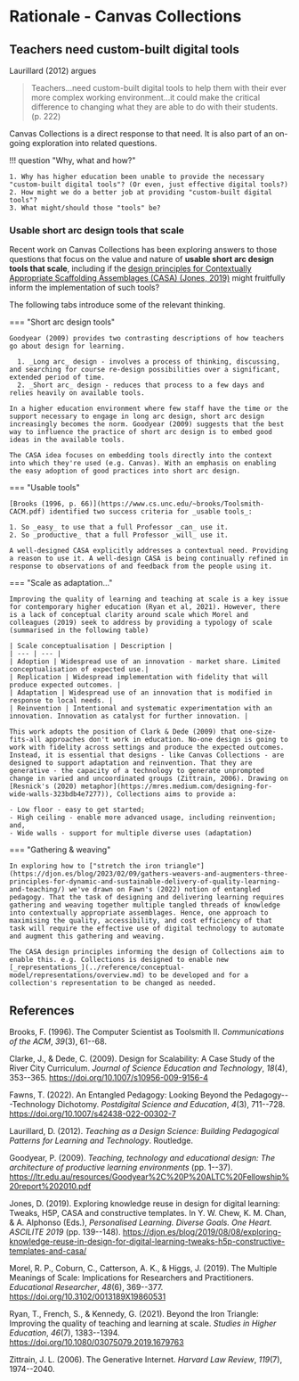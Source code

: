 # Rationale - Canvas Collections

## Teachers need custom-built digital tools

Laurillard (2012) argues 

> Teachers...need custom-built digital tools to help them with their ever more complex working environment...it could make the critical difference to changing what they are able to do with their students. (p. 222)

Canvas Collections is a direct response to that need. It is also part of an on-going exploration into related questions.

!!! question "Why, what and how?"

	1. Why has higher education been unable to provide the necessary "custom-built digital tools"? (Or even, just effective digital tools?) 
	2. How might we do a better job at providing "custom-built digital tools"?
	3. What might/should those "tools" be?

### Usable short arc design tools that scale

Recent work on Canvas Collections has been exploring answers to those questions that focus on the value and nature of **usable short arc design tools that scale**, including if the [design principles for Contextually Appropriate Scaffolding Assemblages (CASA) (Jones, 2019)](https://djon.es/blog/2019/08/08/exploring-knowledge-reuse-in-design-for-digital-learning-tweaks-h5p-constructive-templates-and-casa/#initial-design-principles-adr-stage-4) might fruitfully inform the implementation of such tools?

The following tabs introduce some of the relevant thinking.

=== "Short arc design tools"

	Goodyear (2009) provides two contrasting descriptions of how teachers go about design for learning. 

      1. _Long arc_ design - involves a process of thinking, discussing, and searching for course re-design possibilities over a significant, extended period of time. 
      2. _Short arc_ design - reduces that process to a few days and relies heavily on available tools.  
	
	In a higher education environment where few staff have the time or the support necessary to engage in long arc design, short arc design increasingly becomes the norm. Goodyear (2009) suggests that the best way to influence the practice of short arc design is to embed good ideas in the available tools.

	The CASA idea focuses on embedding tools directly into the context into which they're used (e.g. Canvas). With an emphasis on enabling the easy adoption of good practices into short arc design.

=== "Usable tools"

	[Brooks (1996, p. 66)](https://www.cs.unc.edu/~brooks/Toolsmith-CACM.pdf) identified two success criteria for _usable tools_:

	1. So _easy_ to use that a full Professor _can_ use it.
	2. So _productive_ that a full Professor _will_ use it.

	A well-designed CASA explicitly addresses a contextual need. Providing a reason to use it. A well-design CASA is being continually refined in response to observations of and feedback from the people using it.

=== "Scale as adaptation..."

	Improving the quality of learning and teaching at scale is a key issue for contemporary higher education (Ryan et al, 2021). However, there is a lack of conceptual clarity around scale which Morel and colleagues (2019) seek to address by providing a typology of scale (summarised in the following table)

	| Scale conceptualisation | Description |
	| --- | --- |
	| Adoption | Widespread use of an innovation - market share. Limited conceptualisation of expected use.|
	| Replication | Widespread implementation with fidelity that will produce expected outcomes. |
	| Adaptation | Widespread use of an innovation that is modified in response to local needs. | 
	| Reinvention | Intentional and systematic experimentation with an innovation. Innovation as catalyst for further innovation. |

	This work adopts the position of Clark & Dede (2009) that one-size-fits-all approaches don't work in education. No-one design is going to work with fidelity across settings and produce the expected outcomes. Instead, it is essential that designs - like Canvas Collections - are designed to support adaptation and reinvention. That they are generative - the capacity of a technology to generate unprompted change in varied and uncoordinated groups (Zittrain, 2006). Drawing on [Resnick's (2020) metaphor](https://mres.medium.com/designing-for-wide-walls-323bdb4e7277)), Collections aims to provide a:

	- Low floor - easy to get started;
	- High ceiling - enable more advanced usage, including reinvention; and,
	- Wide walls - support for multiple diverse uses (adaptation)

=== "Gathering & weaving"

	In exploring how to ["stretch the iron triangle"](https://djon.es/blog/2023/02/09/gathers-weavers-and-augmenters-three-principles-for-dynamic-and-sustainable-delivery-of-quality-learning-and-teaching/) we've drawn on Fawn's (2022) notion of entangled pedagogy. That the task of designing and delivering learning requires gathering and weaving together multiple tangled threads of knowledge into contextually appropriate assemblages. Hence, one approach to maximising the quality, accessibility, and cost efficiency of that task will require the effective use of digital technology to automate and augment this gathering and weaving.

	The CASA design principles informing the design of Collections aim to enable this. e.g. Collections is designed to enable new [_representations_](../reference/conceptual-model/representations/overview.md) to be developed and for a collection's representation to be changed as needed.


## References

Brooks, F. (1996). The Computer Scientist as Toolsmith II. *Communications of the ACM*, *39*(3), 61--68.

Clarke, J., & Dede, C. (2009). Design for Scalability: A Case Study of the River City Curriculum. *Journal of Science Education and Technology*, *18*(4), 353--365\. <https://doi.org/10.1007/s10956-009-9156-4>

Fawns, T. (2022). An Entangled Pedagogy: Looking Beyond the Pedagogy---Technology Dichotomy. *Postdigital Science and Education*, *4*(3), 711--728. <https://doi.org/10.1007/s42438-022-00302-7>

Laurillard, D. (2012). *Teaching as a Design Science: Building Pedagogical Patterns for Learning and Technology*. Routledge.

Goodyear, P. (2009). *Teaching, technology and educational design: The architecture of productive learning environments* (pp. 1--37). <https://ltr.edu.au/resources/Goodyear%2C%20P%20ALTC%20Fellowship%20report%202010.pdf>

Jones, D. (2019). Exploring knowledge reuse in design for digital learning: Tweaks, H5P, CASA and constructive templates. In Y. W. Chew, K. M. Chan, & A. Alphonso (Eds.), *Personalised Learning. Diverse Goals. One Heart. ASCILITE 2019* (pp. 139--148). <https://djon.es/blog/2019/08/08/exploring-knowledge-reuse-in-design-for-digital-learning-tweaks-h5p-constructive-templates-and-casa/>

Morel, R. P., Coburn, C., Catterson, A. K., & Higgs, J. (2019). The Multiple Meanings of Scale: Implications for Researchers and Practitioners. *Educational Researcher*, *48*(6), 369--377. <https://doi.org/10.3102/0013189X19860531>

Ryan, T., French, S., & Kennedy, G. (2021). Beyond the Iron Triangle: Improving the quality of teaching and learning at scale. *Studies in Higher Education*, *46*(7), 1383--1394. <https://doi.org/10.1080/03075079.2019.1679763>

Zittrain, J. L. (2006). The Generative Internet. *Harvard Law Review*, *119*(7), 1974--2040.